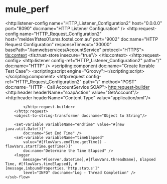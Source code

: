 # mule_perf

<?xml version="1.0" encoding="UTF-8"?>

<mule xmlns:tcp="http://www.mulesoft.org/schema/mule/tcp" xmlns:tls="http://www.mulesoft.org/schema/mule/tls" xmlns:scripting="http://www.mulesoft.org/schema/mule/scripting"
	xmlns:http="http://www.mulesoft.org/schema/mule/http" xmlns="http://www.mulesoft.org/schema/mule/core"
	xmlns:doc="http://www.mulesoft.org/schema/mule/documentation"
	xmlns:spring="http://www.springframework.org/schema/beans" xmlns:xsi="http://www.w3.org/2001/XMLSchema-instance"
	xsi:schemaLocation="http://www.mulesoft.org/schema/mule/scripting http://www.mulesoft.org/schema/mule/scripting/current/mule-scripting.xsd
http://www.springframework.org/schema/beans http://www.springframework.org/schema/beans/spring-beans-current.xsd
http://www.mulesoft.org/schema/mule/core http://www.mulesoft.org/schema/mule/core/current/mule.xsd
http://www.mulesoft.org/schema/mule/http http://www.mulesoft.org/schema/mule/http/current/mule-http.xsd
http://www.mulesoft.org/schema/mule/tls http://www.mulesoft.org/schema/mule/tls/current/mule-tls.xsd
http://www.mulesoft.org/schema/mule/tcp http://www.mulesoft.org/schema/mule/tcp/current/mule-tcp.xsd">
	<http:listener-config name="HTTP_Listener_Configuration2"
		host="0.0.0.0" port="8090" doc:name="HTTP Listener Configuration" />
	<asynchronous-processing-strategy
		name="Asynchronous_Processing_Strategy" maxThreads="5000"
		doc:name="Asynchronous Processing Strategy" />
    <http:request-config name="HTTP_Request_Configuration2" host="meldev1fstex01.sms.foxtel.com.au" port="9002" doc:name="HTTP Request Configuration"   responseTimeout="30000" basePath="/iamwebservices/AccountService" protocol="HTTPS">
        <tls:context>
            <tls:trust-store insecure="true"/>
        </tls:context>
    </http:request-config>
	<flow name="stub-parallel-requestsFlow">
		<http:listener config-ref="HTTP_Listener_Configuration2"
			path="/" doc:name="HTTP" />
        <async doc:name="Async">
            <flow-ref name="stub-parallel-requestsSub_Flow" doc:name="stub-parallel-requestsSub_Flow"/>
        </async>
		<set-payload value="#[message.id]" doc:name="Set Payload" />
	</flow>
	<sub-flow name="stub-parallel-requestsSub_Flow">
		<logger message="#[message.id] Commence Parallel Tests" level="INFO"
			doc:name="Log Start Parallel Tests" />
		<scripting:component doc:name="Create Iterable Test Case">
			<scripting:script engine="Groovy"><![CDATA[payload = new java.util.ArrayList();
for (int i=0; i < 100; i++) {
     String request = "REQ-"+i;
     payload.add(request);
}
return payload;]]></scripting:script>
		</scripting:component>
		<foreach doc:name="For Each">
            <async processingStrategy="Asynchronous_Processing_Strategy" doc:name="Async">
                <flow-ref name="Single-Thread" doc:name="Single-Thread"/>
            </async>
		</foreach>
	</sub-flow>
	<sub-flow name="Single-Thread">
		<set-variable variableName="threadName" value="#['T-ONE-'+payload]"
			doc:name="Variable - ThreadName" />
		<set-variable variableName="startTime" value="#[new java.util.Date()]"
			doc:name="Set Start Time" />
        <parse-template location="soap_sample.xml" doc:name="Parse Template"/>
        <http:request config-ref="HTTP_Request_Configuration2" path="/" method="POST" doc:name="HTTP - Call AccountService SOAP">
            <http:request-builder>
                <http:header headerName="soapAction" value="GetAccount"/>
                <http:header headerName="Content-Type" value="application/xml"/>

            </http:request-builder>
        </http:request>
        <object-to-string-transformer doc:name="Object to String"/>

		<set-variable variableName="endTime" value="#[new java.util.Date()]"
			doc:name="Set End Time" />
		<set-variable variableName="timeElapsed"
			value="#[flowVars.endTime.getTime() - flowVars.startTime.getTime()]"
			doc:name="Determine the Time Elapsed" />
		<logger
			message="#[server.dateTime],#[flowVars.threadName], Elapsed Time, #[flowVars.timeElapsed], #[message.inboundProperties.'http.status']"
			level="INFO" doc:name="Log - Thread Completion" />
	</sub-flow>
</mule>

